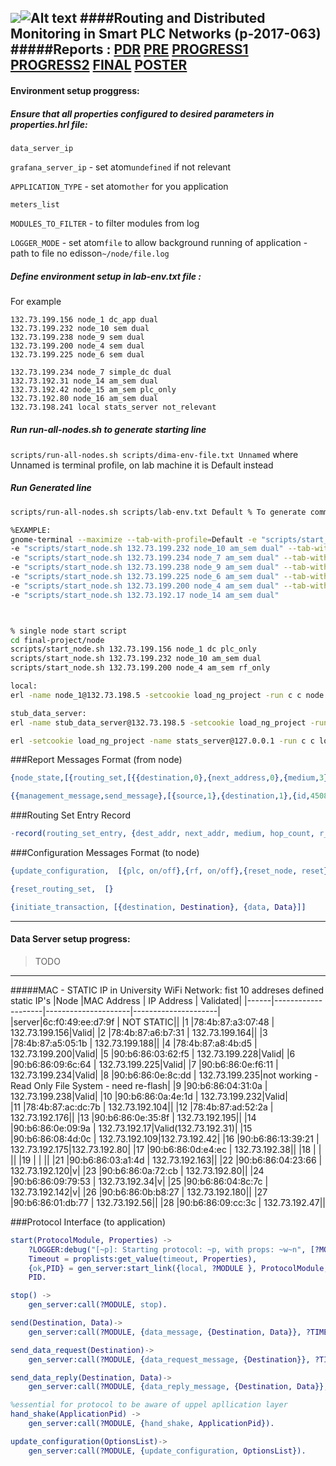![](http://in.bgu.ac.il/Style%20Library/he-IL/Images/logotextfull.gif)![Alt text](http://in.bgu.ac.il/Style%20Library/Images/bgu/general/logo-simbol.gif)
####Routing and Distributed Monitoring in Smart PLC Networks (p-2017-063)               
#####Reports :    [PDR](https://drive.google.com/open?id=0BwYXH0n9ZthMblJyOXNEZzBxWjg)      [PRE](https://drive.google.com/open?id=0BwYXH0n9ZthMT1l1dHlhZEI4Szg)       [PROGRESS1](https://drive.google.com/open?id=0BwYXH0n9ZthMdjl2YnhHRHBxdEE)       [PROGRESS2](https://drive.google.com/open?id=0BwYXH0n9ZthMOS13ck54SldrLUE)       [FINAL]()       [POSTER](https://drive.google.com/open?id=0B-tdbX-lO15iUGMxUEpsMDJFeHc)
---
#### Environment setup proggress:
##### Ensure that all properties configured to desired parameters in properties.hrl file:
```data_server_ip ```

```grafana_server_ip``` - set atom```undefined``` if not relevant

```APPLICATION_TYPE``` - set atom```other``` for you application

```meters_list```

```MODULES_TO_FILTER``` - to filter modules from log

```LOGGER_MODE``` - set atom```file``` to allow background running of application - path to file no edisson```~/node/file.log```


##### Define environment setup in  lab-env.txt file :
For example 
```
132.73.199.156 node_1 dc_app dual
132.73.199.232 node_10 sem dual
132.73.199.238 node_9 sem dual
132.73.199.200 node_4 sem dual
132.73.199.225 node_6 sem dual

132.73.199.234 node_7 simple_dc dual
132.73.192.31 node_14 am_sem dual
132.73.192.42 node_15 am_sem plc_only
132.73.192.80 node_16 am_sem dual
132.73.198.241 local stats_server not_relevant
```

##### Run run-all-nodes.sh to generate starting line 
```scripts/run-all-nodes.sh scripts/dima-env-file.txt Unnamed``` where Unnamed is terminal profile, on lab machine it is Default instead

##### Run Generated line



```bash
scripts/run-all-nodes.sh scripts/lab-env.txt Default % To generate command to run all environment configured in scripts/lab-env.txt

%EXAMPLE:
gnome-terminal --maximize --tab-with-profile=Default -e "scripts/start_node.sh 132.73.199.156 node_1 dc dual" --tab-with-profile=Default \
-e "scripts/start_node.sh 132.73.199.232 node_10 am_sem dual" --tab-with-profile=Default \
-e "scripts/start_node.sh 132.73.199.234 node_7 am_sem dual" --tab-with-profile=Default \
-e "scripts/start_node.sh 132.73.199.238 node_9 am_sem dual" --tab-with-profile=Default \
-e "scripts/start_node.sh 132.73.199.225 node_6 am_sem dual" --tab-with-profile=Default \
-e "scripts/start_node.sh 132.73.199.200 node_4 am_sem dual" --tab-with-profile=Default \
-e "scripts/start_node.sh 132.73.192.17 node_14 am_sem dual"



% single node start script
cd final-project/node
scripts/start_node.sh 132.73.199.156 node_1 dc plc_only
scripts/start_node.sh 132.73.199.232 node_10 am_sem dual
scripts/start_node.sh 132.73.199.200 node_4 am_sem rf_only

local:
erl -name node_1@132.73.198.5 -setcookie load_ng_project -run c c node -run node start node_1 smart_meter dual

stub_data_server:
erl -name stub_data_server@132.73.198.5 -setcookie load_ng_project -run c c stub_data_server -run c c log -run stub_data_server start

erl -setcookie load_ng_project -name stats_server@127.0.0.1 -run c c loadNGgui -run loadNGgui start


```

###Report Messages Format (from node)
```erlang
{node_state,[{routing_set,[{{destination,0},{next_address,0},{medium,3}}]},{medium_mode,dual}]}

{{management_message,send_message},[{source,1},{destination,1},{id,45085103},{type,0}]}

```
###Routing Set Entry Record
```erlang
-record(routing_set_entry, {dest_addr, next_addr, medium, hop_count, r_seq_number, bidirectional, valid_time, valid}).
```

###Configuration Messages Format (to node)
```erlang
{update_configuration,  [{plc, on/off},{rf, on/off},{reset_node, reset}]

{reset_routing_set,  [}

{initiate_transaction, [{destination, Destination}, {data, Data}]]
```



---
#### Data Server setup progress:
>TODO
>
>
---
#####MAC - STATIC IP in University WiFi Network: fist 10 addreses defined static IP's
|Node  |MAC Address         |     IP Address      |        Validated|
|------|--------------------|---------------------|---------------------|
|server|6c:f0:49:ee:d7:9f   |   NOT STATIC||
|1     |78:4b:87:a3:07:48   |	132.73.199.156|Valid|
|2     |78:4b:87:a6:b7:31   |	132.73.199.164||
|3     |78:4b:87:a5:05:1b   |	132.73.199.188||
|4     |78:4b:87:a8:4b:d5   |	132.73.199.200|Valid|
|5     |90:b6:86:03:62:f5   |	132.73.199.228|Valid|
|6     |90:b6:86:09:6c:64   |	132.73.199.225|Valid|
|7     |90:b6:86:0e:f6:11   |	132.73.199.234|Valid|
|8     |90:b6:86:0e:8c:dd   |	132.73.199.235|not working - Read Only File System - need re-flash|
|9     |90:b6:86:04:31:0a   |	132.73.199.238|Valid|
|10    |90:b6:86:0a:4e:1d   |	132.73.199.232|Valid|		
|11    |78:4b:87:ac:dc:7b   |	132.73.192.104||
|12    |78:4b:87:ad:52:2a   |	132.73.192.176||
|13    |90:b6:86:0e:35:8f   |	132.73.192.195||
|14    |90:b6:86:0e:09:9a   |	132.73.192.17|Valid(132.73.192.31)|
|15    |90:b6:86:08:4d:0c   |	132.73.192.109|132.73.192.42|
|16    |90:b6:86:13:39:21   |	132.73.192.175|132.73.192.80|
|17    |90:b6:86:0d:e4:ec   |	132.73.192.38||
|18    |                    |                  ||
|19    |                    |                  ||
|21    |90:b6:86:03:a1:4d   |	132.73.192.163||
|22    |90:b6:86:04:23:66   |	132.73.192.120|v|
|23    |90:b6:86:0a:72:cb   |	132.73.192.80||
|24    |90:b6:86:09:79:53   |	132.73.192.34|v|
|25    |90:b6:86:04:8c:7c   |	132.73.192.142|v|
|26    |90:b6:86:0b:b8:27   |	132.73.192.180||
|27    |90:b6:86:01:db:77   |	132.73.192.56||
|28    |90:b6:86:09:cc:3c   |	132.73.192.47||



###Protocol Interface (to application)


```erlang
start(ProtocolModule, Properties) ->
    ?LOGGER:debug("[~p]: Starting protocol: ~p, with props: ~w~n", [?MODULE, ProtocolModule, Properties]),
    Timeout = proplists:get_value(timeout, Properties),
    {ok,PID} = gen_server:start_link({local, ?MODULE }, ProtocolModule, Properties, [{timeout, Timeout}]),
    PID.

stop() ->
    gen_server:call(?MODULE, stop).

send(Destination, Data)->
    gen_server:call(?MODULE, {data_message, {Destination, Data}}, ?TIMEOUT).

send_data_request(Destination)->
    gen_server:call(?MODULE, {data_request_message, {Destination}}, ?TIMEOUT).

send_data_reply(Destination, Data)->
    gen_server:call(?MODULE, {data_reply_message, {Destination, Data}}, ?TIMEOUT).

%essential for protocol to be aware of uppel apllication layer
hand_shake(ApplicationPid) ->
    gen_server:call(?MODULE, {hand_shake, ApplicationPid}).

update_configuration(OptionsList)->
    gen_server:call(?MODULE, {update_configuration, OptionsList}).
```
